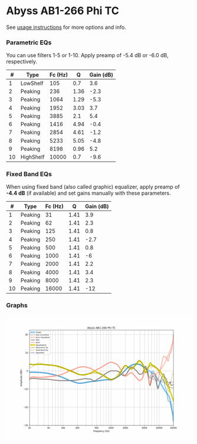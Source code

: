 # Abyss AB1-266 Phi TC
See [usage instructions](https://github.com/jaakkopasanen/AutoEq#usage) for more options and info.

### Parametric EQs
You can use filters 1-5 or 1-10. Apply preamp of -5.4 dB or -6.0 dB, respectively.

|   # | Type      |   Fc (Hz) |    Q |   Gain (dB) |
|-----|-----------|-----------|------|-------------|
|   1 | LowShelf  |       105 | 0.7  |         3.6 |
|   2 | Peaking   |       236 | 1.36 |        -2.3 |
|   3 | Peaking   |      1064 | 1.29 |        -5.3 |
|   4 | Peaking   |      1952 | 3.03 |         3.7 |
|   5 | Peaking   |      3885 | 2.1  |         5.4 |
|   6 | Peaking   |      1416 | 4.94 |        -0.4 |
|   7 | Peaking   |      2854 | 4.61 |        -1.2 |
|   8 | Peaking   |      5233 | 5.05 |        -4.8 |
|   9 | Peaking   |      8198 | 0.96 |         5.2 |
|  10 | HighShelf |     10000 | 0.7  |        -9.6 |

### Fixed Band EQs
When using fixed band (also called graphic) equalizer, apply preamp of **-4.4 dB** (if available) and set gains manually with these parameters.

|   # | Type    |   Fc (Hz) |    Q |   Gain (dB) |
|-----|---------|-----------|------|-------------|
|   1 | Peaking |        31 | 1.41 |         3.9 |
|   2 | Peaking |        62 | 1.41 |         2.3 |
|   3 | Peaking |       125 | 1.41 |         0.8 |
|   4 | Peaking |       250 | 1.41 |        -2.7 |
|   5 | Peaking |       500 | 1.41 |         0.8 |
|   6 | Peaking |      1000 | 1.41 |        -6   |
|   7 | Peaking |      2000 | 1.41 |         2.2 |
|   8 | Peaking |      4000 | 1.41 |         3.4 |
|   9 | Peaking |      8000 | 1.41 |         2.3 |
|  10 | Peaking |     16000 | 1.41 |       -12   |

### Graphs
![](./Abyss%20AB1-266%20Phi%20TC.png)
